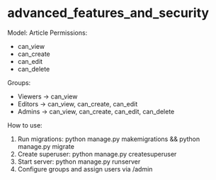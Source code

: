 # advanced_features_and_security

Model: Article
Permissions:
 - can_view
 - can_create
 - can_edit
 - can_delete

Groups:
 - Viewers -> can_view
 - Editors -> can_view, can_create, can_edit
 - Admins -> can_view, can_create, can_edit, can_delete

How to use:
1. Run migrations: python manage.py makemigrations && python manage.py migrate
2. Create superuser: python manage.py createsuperuser
3. Start server: python manage.py runserver
4. Configure groups and assign users via /admin

